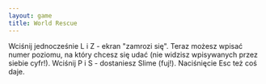 ```yaml
---
layout: game
title: World Rescue
---
```


Wciśnij jednocześnie L i Z - ekran "zamrozi się". Teraz możesz 
wpisać
numer poziomu, na który chcesz się udać (nie widzisz wpisywanych 
przez
siebie cyfr!). Wciśnij P i S - dostaniesz Slime (fuj!). Naciśnięcie
Esc też coś daje.

